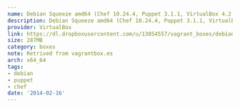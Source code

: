 ```yaml
---
name: Debian Squeeze amd64 (Chef 10.24.4, Puppet 3.1.1, VirtualBox 4.2.12)
description: Debian Squeeze amd64 (Chef 10.24.4, Puppet 3.1.1, VirtualBox 4.2.12)
provider: VirtualBox
link: https://dl.dropboxusercontent.com/u/13054557/vagrant_boxes/debian-squeeze.box
size: 287MB
category: boxes
note: Retrived from vagrantbox.es
arch: x64_64
tags:
- debian
- puppet
- chef
date: '2014-02-16'
---
```

